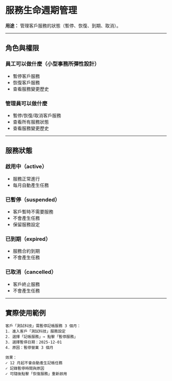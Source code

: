 # 服務生命週期管理

**用途：** 管理客戶服務的狀態（暫停、恢復、到期、取消）。

---

## 角色與權限

### 員工可以做什麼（小型事務所彈性設計）
- 暫停客戶服務
- 恢復客戶服務
- 查看服務變更歷史

### 管理員可以做什麼
- 暫停/恢復/取消客戶服務
- 查看所有服務狀態
- 查看服務變更歷史

---

## 服務狀態

### 啟用中（active）
- 服務正常進行
- 每月自動產生任務

### 已暫停（suspended）
- 客戶暫時不需要服務
- 不會產生任務
- 保留服務設定

### 已到期（expired）
- 服務合約到期
- 不會產生任務

### 已取消（cancelled）
- 客戶終止服務
- 不會產生任務

---

## 實際使用範例
```
客戶「測試科技」需暫停記帳服務 3 個月：
1. 進入客戶「測試科技」服務設定
2. 選擇「記帳服務」→ 點擊「暫停服務」
3. 選擇暫停日期：2025-12-01
4. 原因：暫停營業 3 個月

效果：
✓ 12 月起不會自動產生記帳任務
✓ 記錄暫停時間與原因
✓ 可隨後點擊「恢復服務」重新啟用
```
